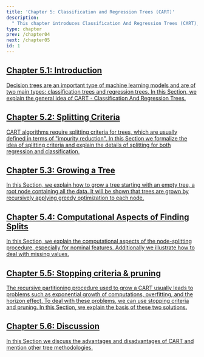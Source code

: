 ```yaml
---
title: 'Chapter 5: Classification and Regression Trees (CART)'
description:
  " This chapter introduces Classification And Regression Trees (CART), a well-established machine learning procedure. We explain the main idea and give details on splitting criteria, discuss computational aspects of growing a tree, and illustrate the idea of stopping criteria and pruning."
type: chapter
prev: /chapter04
next: /chapter05
id: 1
---
```



<section class="c72e2d57">
  <h2 class="_5e0ebe7a">
  <a class="_46224d00 _7e2d93b5" href="/chapter05-01-trees-introduction">Chapter 5.1: Introduction</a>

  </h2>
  <p class="de526628">
  <a class="_46224d00 _7e2d93b5" href="/chapter05-01-trees-introduction"> Decision trees are an important type of machine learning models and are of two main types: classification trees and regression trees. In this Section, we explain the general idea of CART - Classification And Regression Trees.</a>
  </p>
</section>





<section class="c72e2d57">
  <h2 class="_5e0ebe7a">
  <a class="_46224d00 _7e2d93b5" href="/chapter05-02-trees-splittingcriteria">Chapter 5.2: Splitting Criteria</a>

  </h2>
  <p class="de526628">
  <a class="_46224d00 _7e2d93b5" href="/chapter05-02-trees-splittingcriteria"> CART algorithms require splitting criteria for trees, which are usually defined in terms of "impurity reduction". In this Section we formalize the idea of splitting criteria and explain the details of splitting for both regression and classification.</a>
  </p>
</section>





<section class="c72e2d57">
  <h2 class="_5e0ebe7a">
  <a class="_46224d00 _7e2d93b5" href="/chapter05-03-trees-growingatree">Chapter 5.3: Growing a Tree</a>

  </h2>
  <p class="de526628">
  <a class="_46224d00 _7e2d93b5" href="/chapter05-03-trees-growingatree"> In this Section, we explain how to grow a tree starting with an empty tree, a root node containing all the data. It will be shown that trees are grown by recursively applying greedy optimization to each node.</a>
  </p>
</section>





<section class="c72e2d57">
  <h2 class="_5e0ebe7a">
  <a class="_46224d00 _7e2d93b5" href="/chapter05-04-trees-computationalaspects">Chapter 5.4: Computational Aspects of Finding Splits</a>

  </h2>
  <p class="de526628">
  <a class="_46224d00 _7e2d93b5" href="/chapter05-04-trees-computationalaspects"> In this Section, we explain the computational aspects of the node-splitting procedure, especially for nominal features. Additionally we illustrate how to deal with missing values.</a>
  </p>
</section>





<section class="c72e2d57">
  <h2 class="_5e0ebe7a">
  <a class="_46224d00 _7e2d93b5" href="/chapter05-05-trees-stoppingcriteria">Chapter 5.5: Stopping criteria & pruning</a>

  </h2>
  <p class="de526628">
  <a class="_46224d00 _7e2d93b5" href="/chapter05-05-trees-stoppingcriteria"> The recursive partitioning procedure used to grow a CART usually leads to problems such as exponential growth of computations, overfitting, and the horizon effect. To deal with these problems, we can use stopping criteria and pruning. In this Section, we explain the basis of these two solutions.</a>
  </p>
</section>





<section class="c72e2d57">
  <h2 class="_5e0ebe7a">
  <a class="_46224d00 _7e2d93b5" href="/chapter05-06-trees-discussion">Chapter 5.6: Discussion</a>

  </h2>
  <p class="de526628">
  <a class="_46224d00 _7e2d93b5" href="/chapter05-06-trees-discussion"> In this Section we discuss the advantages and disadvantages of CART and mention other tree methodologies.</a>
  </p>
</section>




